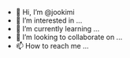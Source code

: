 - 👋 Hi, I’m @jookimi
- 👀 I’m interested in ...
- 🌱 I’m currently learning ...
- 💞️ I’m looking to collaborate on ...
- 📫 How to reach me ...

<!---
jookimi/jookimi is a ✨ special ✨ repository because its `README.md` (this file) appears on your GitHub profile.
You can click the Preview link to take a look at your changes.
--->
